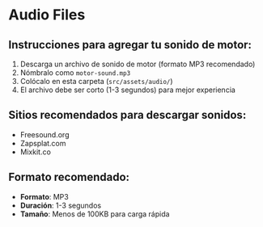 # Audio Files

## Instrucciones para agregar tu sonido de motor:

1. Descarga un archivo de sonido de motor (formato MP3 recomendado)
2. Nómbralo como `motor-sound.mp3`
3. Colócalo en esta carpeta (`src/assets/audio/`)
4. El archivo debe ser corto (1-3 segundos) para mejor experiencia

## Sitios recomendados para descargar sonidos:
- Freesound.org
- Zapsplat.com
- Mixkit.co

## Formato recomendado:
- **Formato**: MP3
- **Duración**: 1-3 segundos
- **Tamaño**: Menos de 100KB para carga rápida

